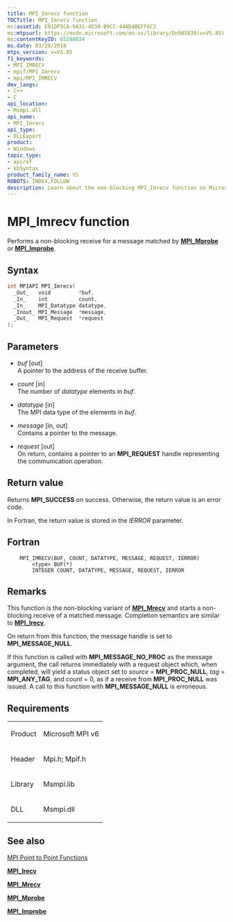 ```yaml
---
title: MPI_Imrecv function
TOCTitle: MPI_Imrecv function
ms:assetid: E91DF5CA-9A31-4D30-B9CC-44AD4BEFF6C2
ms:mtpsurl: https://msdn.microsoft.com/en-us/library/Dn985830(v=VS.85)
ms:contentKeyID: 65288034
ms.date: 03/28/2018
mtps_version: v=VS.85
f1_keywords:
- MPI_IMRECV
- mpif/MPI_Imrecv
- mpi/MPI_IMRECV
dev_langs:
- C++
- C
api_location:
- Msmpi.dll
api_name:
- MPI_Imrecv
api_type:
- DLLExport
product:
- Windows
topic_type:
- apiref
- kbSyntax
product_family_name: VS
ROBOTS: INDEX,FOLLOW
description: Learn about the non-blocking MPI_Imrecv function on Microsoft MPI v6. Understand its syntax, parameters, return values, and related functions.
---
```


# MPI\_Imrecv function

Performs a non-blocking receive for a message matched by [**MPI\_Mprobe**](mpi-mprobe-function.md) or [**MPI\_Improbe**](mpi-improbe-function.md).

## Syntax

``` c++
int MPIAPI MPI_Imrecv(
  _Out_   void         *buf,
  _In_    int          count,
  _In_    MPI_Datatype datatype,
  _Inout_ MPI_Message  *message,
  _Out_   MPI_Request  *request
);
```

## Parameters

  - *buf* \[out\]  
    A pointer to the address of the receive buffer.

  - *count* \[in\]  
    The number of *datatype* elements in *buf*.

  - *datatype* \[in\]  
    The MPI data type of the elements in *buf*.

  - *message* \[in, out\]  
    Contains a pointer to the message.

  - *request* \[out\]  
    On return, contains a pointer to an **MPI\_REQUEST** handle representing the communication operation.

## Return value

Returns **MPI\_SUCCESS** on success. Otherwise, the return value is an error code.

In Fortran, the return value is stored in the *IERROR* parameter.

## Fortran

``` FORTRAN
    MPI_IMRECV(BUF, COUNT, DATATYPE, MESSAGE, REQUEST, IERROR)
        <type> BUF(*)
        INTEGER COUNT, DATATYPE, MESSAGE, REQUEST, IERROR
```

## Remarks

This function is the non-blocking variant of [**MPI\_Mrecv**](mpi-mrecv-function.md) and starts a non-blocking receive of a matched message. Completion semantics are similar to [**MPI\_Irecv**](mpi-irecv-function.md).

On return from this function, the message handle is set to **MPI\_MESSAGE\_NULL**.

If this function is called with **MPI\_MESSAGE\_NO\_PROC** as the message argument, the call returns immediately with a request object which, when completed, will yield a status object set to *source* = **MPI\_PROC\_NULL**, *tag* = **MPI\_ANY\_TAG**, and *count* = 0, as if a receive from **MPI\_PROC\_NULL** was issued. A call to this function with **MPI\_MESSAGE\_NULL** is erroneous.

## Requirements

<table>
<colgroup>
<col  />
<col  />
</colgroup>
<tbody>
<tr class="odd">
<td><p>Product</p></td>
<td><p>Microsoft MPI v6</p></td>
</tr>
<tr class="even">
<td><p>Header</p></td>
<td>Mpi.h;
Mpif.h</td>
</tr>
<tr class="odd">
<td><p>Library</p></td>
<td>Msmpi.lib</td>
</tr>
<tr class="even">
<td><p>DLL</p></td>
<td>Msmpi.dll</td>
</tr>
</tbody>
</table>


## See also

[MPI Point to Point Functions](mpi-point-to-point-functions.md)

[**MPI\_Irecv**](mpi-irecv-function.md)

[**MPI\_Mrecv**](mpi-mrecv-function.md)

[**MPI\_Mprobe**](mpi-mprobe-function.md)

[**MPI\_Improbe**](mpi-improbe-function.md)

